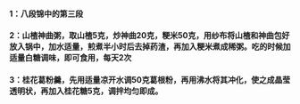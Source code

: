 #### 1：八段锦中的第三段
#### 2：山楂神曲粥，取山楂5克，炒神曲20克，粳米50克，用纱布将山楂和神曲包好放入锅中，加水适量，煎煮半小时后去掉药渣，再加入粳米煮成稀粥。吃的时候加适量白糖调味，即可食用，每天2次
#### 3：桂花葛粉羹，先用适量凉开水调50克葛根粉，再用沸水将其冲化，使之成晶莹透明状，再加入桂花糖5克，调拌均匀即成。